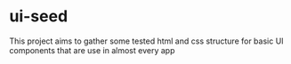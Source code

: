 # ui-seed
This project aims to gather some tested html and css structure for basic UI components that are use in almost every app
